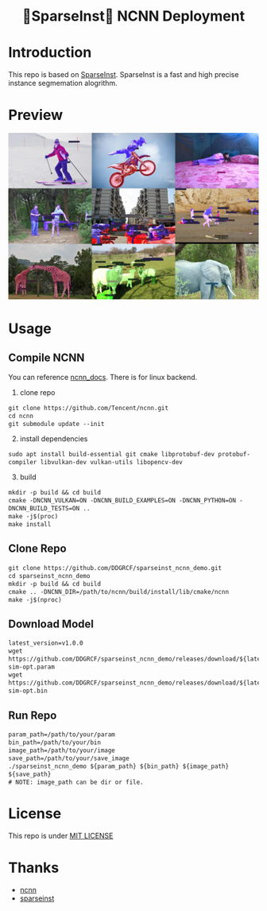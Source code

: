 
<h1 align="center">

🚀SparseInst🚀 NCNN Deployment

</h1>

# Introduction

This repo is based on [SparseInst](https://github.com/hustvl/SparseInst). SparseInst is a fast and high precise instance segmemation alogrithm.

# Preview

<div align="center">

<img src="./assets/preview.jpg"/> 

</div>


# Usage

## Compile NCNN
You can reference [ncnn_docs](https://github.com/Tencent/ncnn/wiki/how-to-build). There is for linux backend.

1. clone repo
```shell
git clone https://github.com/Tencent/ncnn.git
cd ncnn
git submodule update --init
```
2. install dependencies
```shell
sudo apt install build-essential git cmake libprotobuf-dev protobuf-compiler libvulkan-dev vulkan-utils libopencv-dev
```

3. build
```shell
mkdir -p build && cd build
cmake -DNCNN_VULKAN=ON -DNCNN_BUILD_EXAMPLES=ON -DNCNN_PYTHON=ON -DNCNN_BUILD_TESTS=ON ..
make -j$(proc)
make install
```

## Clone Repo

```shell
git clone https://github.com/DDGRCF/sparseinst_ncnn_demo.git
cd sparseinst_ncnn_demo
mkdir -p build && cd build
cmake .. -DNCNN_DIR=/path/to/ncnn/build/install/lib/cmake/ncnn
make -j$(nproc)
```


## Download Model

```shell
latest_version=v1.0.0
wget https://github.com/DDGRCF/sparseinst_ncnn_demo/releases/download/${latest_version}/sparseinst-sim-opt.param
wget https://github.com/DDGRCF/sparseinst_ncnn_demo/releases/download/${latest_version}/sparseinst-sim-opt.bin
```

## Run Repo
```shell
param_path=/path/to/your/param
bin_path=/path/to/your/bin
image_path=/path/to/your/image
save_path=/path/to/your/save_image
./sparseinst_ncnn_demo ${param_path} ${bin_path} ${image_path} ${save_path}
# NOTE: image_path can be dir or file.
```

# License
This repo is under [MIT LICENSE](./LICENSE)

# Thanks

* [ncnn](https://github.com/Tencent/ncnn)
* [sparseinst](https://github.com/hustvl/SparseInst)